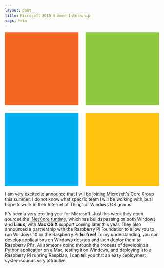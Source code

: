 ```yaml
---
layout: post
title: Microsoft 2015 Summer Internship
tags: Meta
---
```


![Microsoft 2014 Logo](/assets/microsoft-logo.png "Microsoft")

I am very excited to announce that I will be joining Microsoft's Core Group
this summer. I do not know what specific team I will be working with, but I
hope to work in their Internet of Things or Windows OS groups.

It's been a very exciting year for Microsoft. Just this week they open sourced
the [.Net Core runtime](https://github.com/dotnet/coreclr), which has builds
passing on both Windows and **Linux**, with **Mac OS X** support coming later
this year. They also announced a partnership with the Raspberry Pi Foundation
to allow you to run Windows 10 on the Raspberry Pi **for free!** To my
understanding, you can develop applications on Windows desktop and then deploy
them to Raspberry Pi's. As someone going through the process of developing a
[Python application](https://github.com/project-nikola/automation) on a Mac,
testing it on Windows, and deploying it to a Raspberry Pi running Raspbian, I
can tell you that an easy deployment system sounds very attractive.
